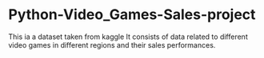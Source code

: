 # Python-Video_Games-Sales-project
This ia a dataset taken from kaggle
It consists of data related to different video games in different regions and their sales performances.
